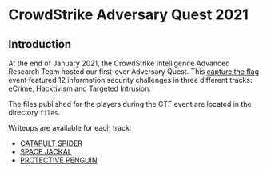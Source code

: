 # CrowdStrike Adversary Quest 2021

## Introduction

At the end of January 2021, the CrowdStrike Intelligence Advanced Research Team hosted our first-ever Adversary Quest. This [capture the flag](https://ctftime.org/ctf-wtf/) event featured 12 information security challenges in three different tracks: eCrime, Hacktivism and Targeted Intrusion.

The files published for the players during the CTF event are located in the directory `files`.

Writeups are available for each track:

- [CATAPULT SPIDER](https://www.crowdstrike.com/blog/adversary-quest-walkthrough-four-catapult-spider-ecrime-challenges/)
- [SPACE JACKAL](https://www.crowdstrike.com/blog/adversary-quest-walkthrough-four-space-jackal-hacktivist-challenges/)
- [PROTECTIVE PENGUIN](https://www.crowdstrike.com/blog/adversary-quest-walkthrough-four-protective-penguin-targeted-intrusion-challenges/)
